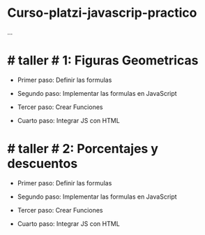 
# Curso-platzi-javascrip-practico



...



# #  taller # 1: Figuras Geometricas 


- Primer paso: Definir las formulas

- Segundo paso: Implementar las formulas
  en JavaScript

- Tercer paso: Crear Funciones

- Cuarto paso: Integrar JS con HTML



# #  taller # 2: Porcentajes y descuentos

- Primer paso: Definir las formulas

- Segundo paso: Implementar las formulas
  en JavaScript

- Tercer paso: Crear Funciones

- Cuarto paso: Integrar JS con HTML
